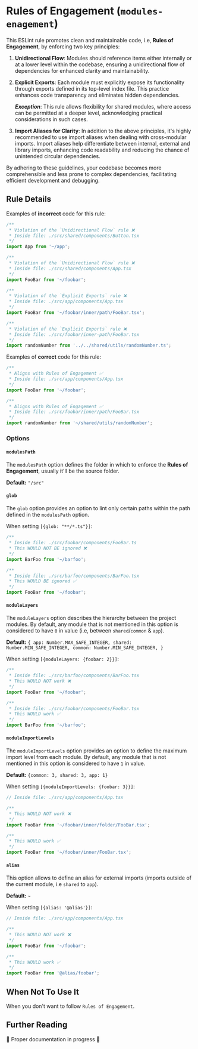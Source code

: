 # Rules of Engagement (`modules-enagement`)

This ESLint rule promotes clean and maintainable code, i.e, **Rules of Engagement**, by enforcing two key principles:

1. **Unidirectional Flow**: Modules should reference items either internally or at a lower level within the codebase, ensuring a unidirectional flow of dependencies for enhanced clarity and maintainability.

2. **Explicit Exports**: Each module must explicitly expose its functionality through exports defined in its top-level index file. This practice enhances code transparency and eliminates hidden dependencies.

   **_Exception_**: This rule allows flexibility for shared modules, where access can be permitted at a deeper level, acknowledging practical considerations in such cases.

3. **Import Aliases for Clarity**: In addition to the above principles, it's highly recommended to use import aliases when dealing with cross-modular imports. Import aliases help differentiate between internal, external and library imports, enhancing code readability and reducing the chance of unintended circular dependencies.

By adhering to these guidelines, your codebase becomes more comprehensible and less prone to complex dependencies, facilitating efficient development and debugging.

## Rule Details

Examples of **incorrect** code for this rule:

```ts
/**
 * Violation of the `Unidirectional Flow` rule ❌
 * Inside file: ./src/shared/components/Button.tsx
 */
import App from '~/app';

/**
 * Violation of the `Unidirectional Flow` rule ❌
 * Inside file: ./src/shared/components/App.tsx
 */
import FooBar from '~/foobar';

/**
 * Violation of the `Explicit Exports` rule ❌
 * Inside file: ./src/app/components/App.tsx
 */
import FooBar from '~/foobar/inner/path/FooBar.tsx';

/**
 * Violation of the `Explicit Exports` rule ❌
 * Inside file: ./src/foobar/inner-path/FooBar.tsx
 */
import randomNumber from '../../shared/utils/randomNumber.ts';
```

Examples of **correct** code for this rule:

```js
/**
 * Aligns with Rules of Engagement ✅
 * Inside file: ./src/app/components/App.tsx
 */
import FooBar from '~/foobar';

/**
 * Aligns with Rules of Engagement ✅
 * Inside file: ./src/foobar/inner/path/FooBar.tsx
 */
import randomNumber from '~/shared/utils/randomNumber';
```

### Options

#### `modulesPath`

The `modulesPath` option defines the folder in which to enforce the **Rules of Engagement**, usually it'll be the source folder.

**Default:** `"/src"`

#### `glob`

The `glob` option provides an option to lint only certain paths within the path defined in the `modulesPath` option.

When setting `[{glob: "**/*.ts"}]`:

```ts
/**
 * Inside file: ./src/foobar/components/FooBar.ts
 * This WOULD NOT BE ignored ❌
 */
import BarFoo from '~/barfoo';

/**
 * Inside file: ./src/barfoo/components/BarFoo.tsx
 * This WOULD BE ignored ✅
 */
import FooBar from '~/foobar';
```

#### `moduleLayers`

The `moduleLayers` option describes the hierarchy between the project modules. By default, any module that is not mentioned in this option is considered to have `0` in value (i.e, between `shared`/`common` & `app`).

**Default:** `{
  app: Number.MAX_SAFE_INTEGER,
  shared: Number.MIN_SAFE_INTEGER,
  common: Number.MIN_SAFE_INTEGER,
}`

When setting `[{moduleLayers: {foobar: 2}}]`:

```ts
/**
 * Inside file: ./src/barfoo/components/BarFoo.tsx
 * This WOULD NOT work ❌
 */
import FooBar from '~/foobar';

/**
 * Inside file: ./src/foobar/components/FooBar.tsx
 * This WOULD work ✅
 */
import BarFoo from '~/barfoo';
```

#### `moduleImportLevels`

The `moduleImportLevels` option provides an option to define the maximum import level from each module. By default, any module that is not mentioned in this option is considered to have `1` in value.

**Default:** `{common: 3, shared: 3, app: 1}`

When setting `[{moduleImportLevels: {foobar: 3}}]`:

```ts
// Inside file: ./src/app/components/App.tsx

/**
 * This WOULD NOT work ❌
 */
import FooBar from '~/foobar/inner/folder/FooBar.tsx';

/**
 * This WOULD work ✅
 */
import FooBar from '~/foobar/inner/FooBar.tsx';
```

#### `alias`

This option allows to define an alias for external imports (imports outside of the current module, i.e `shared` to `app`).

**Default:** `~`

When setting `[{alias: '@alias'}]`:

```ts
// Inside file: ./src/app/components/App.tsx

/**
 * This WOULD NOT work ❌
 */
import FooBar from '~/foobar';

/**
 * This WOULD work ✅
 */
import FooBar from '@alias/foobar';
```

## When Not To Use It

When you don't want to follow `Rules of Engagement`.

## Further Reading

🚧 Proper documentation in progress 🚧
